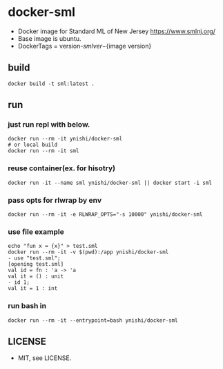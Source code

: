 # docker-sml

* Docker image for Standard ML of New Jersey https://www.smlnj.org/
* Base image is ubuntu. 
* DockerTags = version-${sml ver}-${image version}

## build
```
docker build -t sml:latest .
```

## run
### just run repl with below.
```
docker run --rm -it ynishi/docker-sml
# or local build
docker run --rm -it sml
```
### reuse container(ex. for hisotry)
```
docker run -it --name sml ynishi/docker-sml || docker start -i sml
```
### pass opts for rlwrap by env
```
docker run --rm -it -e RLWRAP_OPTS="-s 10000" ynishi/docker-sml
```
### use file example
```
echo "fun x = {x}" > test.sml
docker run --rm -it -v $(pwd):/app ynishi/docker-sml
- use "test.sml";
[opening test.sml]
val id = fn : 'a -> 'a
val it = () : unit
- id 1;
val it = 1 : int
```
### run bash in
```
docker run --rm -it --entrypoint=bash ynishi/docker-sml
```

## LICENSE
* MIT, see LICENSE.
